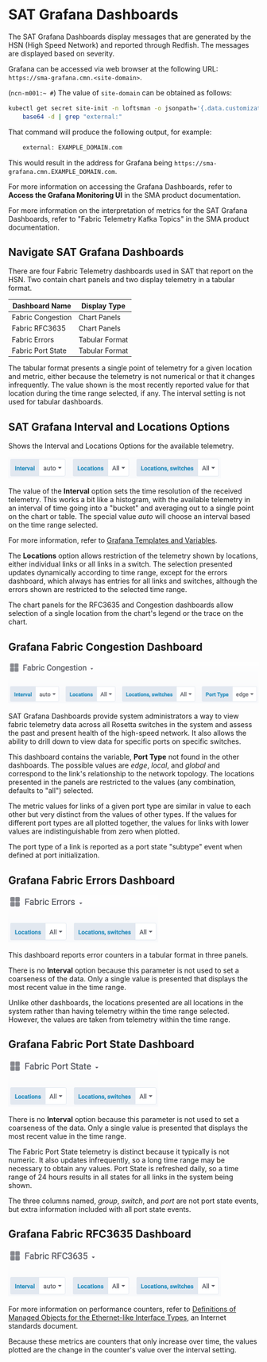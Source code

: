 # SAT Grafana Dashboards

The SAT Grafana Dashboards display messages that are generated by the HSN (High Speed Network) and reported through
Redfish. The messages are displayed based on severity.

Grafana can be accessed via web browser at the following URL:
`https://sma-grafana.cmn.<site-domain>`.

(`ncn-m001:~ #`) The value of `site-domain` can be obtained as follows:

```bash
kubectl get secret site-init -n loftsman -o jsonpath='{.data.customizations\.yaml}' | \
    base64 -d | grep "external:"
```

That command will produce the following output, for example:

```bash
    external: EXAMPLE_DOMAIN.com
```

This would result in the address for Grafana being `https://sma-grafana.cmn.EXAMPLE_DOMAIN.com`.

For more information on accessing the Grafana Dashboards, refer to **Access the Grafana Monitoring UI** in the
SMA product documentation.

For more information on the interpretation of metrics for the SAT Grafana Dashboards, refer to "Fabric Telemetry
Kafka Topics" in the SMA product documentation.

## Navigate SAT Grafana Dashboards

There are four Fabric Telemetry dashboards used in SAT that report on the HSN. Two contain chart panels and two display
telemetry in a tabular format.

|Dashboard Name|Display Type|
|--------------|------------|
|Fabric Congestion|Chart Panels|
|Fabric RFC3635|Chart Panels|
|Fabric Errors|Tabular Format|
|Fabric Port State|Tabular Format|

The tabular format presents a single point of telemetry for a given location and metric, either because the telemetry
is not numerical or that it changes infrequently. The value shown is the most recently reported value for that location
during the time range selected, if any. The interval setting is not used for tabular dashboards.

## SAT Grafana Interval and Locations Options

Shows the Interval and Locations Options for the available telemetry.

![Grafana Interval and Locations Options](../img/SAT_Grafana_Fabric_Vars.png)

The value of the **Interval** option sets the time resolution of the received telemetry. This works a bit like a
histogram, with the available telemetry in an interval of time going into a "bucket" and averaging out to a single
point on the chart or table. The special value *auto* will choose an interval based on the time range selected.

For more information, refer to [Grafana Templates and Variables](https://grafana.com/docs/grafana/latest/reference/templating/#interval-variables).

The **Locations** option allows restriction of the telemetry shown by locations, either individual links or all links
in a switch. The selection presented updates dynamically according to time range, except for the errors dashboard,
which always has entries for all links and switches, although the errors shown are restricted to the selected time
range.

The chart panels for the RFC3635 and Congestion dashboards allow selection of a single location from the chart's legend
or the trace on the chart.

## Grafana Fabric Congestion Dashboard

![Grafana Fabric Congestion Dashboard](../img/Grafana_Fabric_Congestion.png)

SAT Grafana Dashboards provide system administrators a way to view fabric telemetry data across all Rosetta switches in
the system and assess the past and present health of the high-speed network. It also allows the ability to drill down
to view data for specific ports on specific switches.

This dashboard contains the variable, **Port Type** not found in the other dashboards. The possible values are *edge*,
*local*, and *global* and correspond to the link's relationship to the network topology. The locations presented in the
panels are restricted to the values (any combination, defaults to "all") selected.

The metric values for links of a given port type are similar in value to each other but very distinct from the values of
other types. If the values for different port types are all plotted together, the values for links with lower values are
indistinguishable from zero when plotted.

The port type of a link is reported as a port state "subtype" event when defined at port initialization.

## Grafana Fabric Errors Dashboard

![Grafana HSN Errors Dashboard](../img/Grafana_HSN_Errors.png)

This dashboard reports error counters in a tabular format in three panels.

There is no **Interval** option because this parameter is not used to set a coarseness of the data. Only a single value
is presented that displays the most recent value in the time range.

Unlike other dashboards, the locations presented are all locations in the system rather than having telemetry within
the time range selected. However, the values are taken from telemetry within the time range.

## Grafana Fabric Port State Dashboard

![Grafana Fabric Port State Dashboard](../img/Fabric_PortState_Locations_UI.png)

There is no **Interval** option because this parameter is not used to set a coarseness of the data. Only a single value
is presented that displays the most recent value in the time range.

The Fabric Port State telemetry is distinct because it typically is not numeric. It also updates infrequently, so a
long time range may be necessary to obtain any values. Port State is refreshed daily, so a time range of 24 hours
results in all states for all links in the system being shown.

The three columns named, *group*, *switch*, and *port* are not port state events, but extra information included with
all port state events.

## Grafana Fabric RFC3635 Dashboard

![Grafana Fabric RFC3635 Dashboard](../img/Grafana_rfc3635.png)

For more information on performance counters, refer to
[Definitions of Managed Objects for the Ethernet-like Interface Types](https://tools.ietf.org/html/rfc3635),
an Internet standards document.

Because these metrics are counters that only increase over time, the values plotted are the change in the counter's
value over the interval setting.
